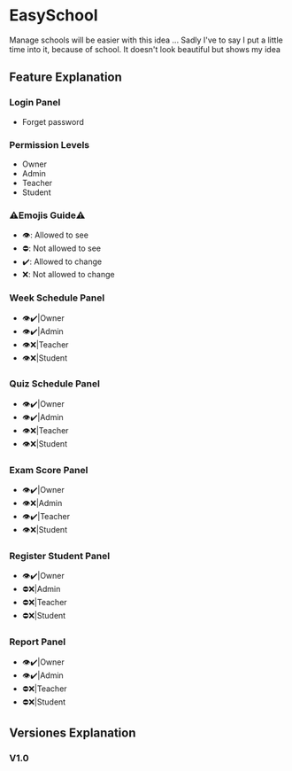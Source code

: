 # EasySchool
Manage schools will be easier with this idea ...
Sadly I've to say I put a little time into it, because of school.
It doesn't look beautiful but shows my idea

## Feature Explanation
### Login Panel
- Forget password

### Permission Levels
- Owner
- Admin
- Teacher
- Student

### ⚠️Emojis Guide⚠️
- 👁️: Allowed to see
- ⛔: Not allowed to see
- ✔️: Allowed to change
- ❌: Not allowed to change

### Week Schedule Panel
- 👁️✔️|Owner
- 👁️✔️|Admin
- 👁️❌|Teacher
- 👁️❌|Student

### Quiz Schedule Panel
- 👁️✔️|Owner
- 👁️✔️|Admin
- 👁️❌|Teacher
- 👁️❌|Student

### Exam Score Panel
- 👁️✔️|Owner
- 👁️❌|Admin
- 👁️✔️|Teacher
- 👁️❌|Student

### Register Student Panel
- 👁️✔️|Owner
- ⛔❌|Admin
- ⛔❌|Teacher
- ⛔❌|Student

### Report Panel
- 👁️✔️|Owner
- 👁️✔️|Admin
- ⛔❌|Teacher
- ⛔❌|Student



## Versiones Explanation
### V1.0
